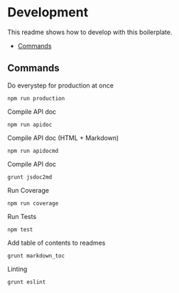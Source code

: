 # Development

This readme shows how to develop with this boilerplate.

<!-- toc -->

- [Commands](#commands)

<!-- tocstop -->

## Commands

Do everystep for production at once

```
npm run production
```

Compile API doc

```
npm run apidoc
```

Compile API doc (HTML + Markdown)

```
npm run apidocmd
```

Compile API doc

```
grunt jsdoc2md
```

Run Coverage

```
npm run coverage
```

Run Tests

```
npm test
```

Add table of contents to readmes

```
grunt markdown_toc
```

Linting

```
grunt eslint
```
